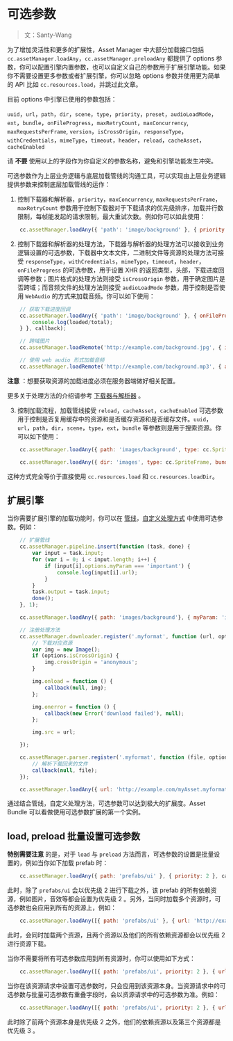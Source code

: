 # 可选参数

> 文：Santy-Wang

为了增加灵活性和更多的扩展性，Asset Manager 中大部分加载接口包括 `cc.assetManager.loadAny`，`cc.assetManager.preloadAny` 都提供了 options 参数，你可以配置引擎内置参数，也可以自定义自己的参数用于扩展引擎功能。如果你不需要设置更多参数或者扩展引擎，你可以忽略 options 参数并使用更为简单的 API 比如 `cc.resources.load`，并跳过此文章。 

目前 options 中引擎已使用的参数包括：

`uuid`，`url`，`path`，`dir`，`scene`，`type`，`priority`，`preset`，`audioLoadMode`，`ext`，`bundle`，`onFileProgress`，`maxRetryCount`，`maxConcurrency`, `maxRequestsPerFrame`, `version`，`isCrossOrigin`，`responseType`，`withCredentials`，`mimeType`，`timeout`，`header`，`reload`，`cacheAsset`，`cacheEnabled`

请 **不要** 使用以上的字段作为你自定义的参数名称，避免和引擎功能发生冲突。

可选参数作为上层业务逻辑与底层加载管线的沟通工具，可以实现由上层业务逻辑提供参数来控制底层加载管线的运作：

1. 控制下载器和解析器，`priority`，`maxConcurrency`, `maxRequestsPerFrame`，`maxRetryCount` 参数用于控制下载器对于下载请求的优先级排序，加载并行数限制，每帧能发起的请求限制，最大重试次数。例如你可以如此使用：

```js
    cc.assetManager.loadAny({ 'path': 'image/background' }, { priority: 2, maxRetryCount: 10 }, callback);
```

2. 控制下载器和解析器的处理方法，下载器与解析器的处理方法可以接收到业务逻辑设置的可选参数，下载器中文本文件，二进制文件等资源的处理方法可接受 `responseType`，`withCredentials`，`mimeType`，`timeout`，`header`，`onFileProgress` 的可选参数，用于设置 XHR 的返回类型，头部，下载进度回调等参数；图片格式的处理方法则接受 `isCrossOrigin` 参数，用于确定图片是否跨域；而音频文件的处理方法则接受 `audioLoadMode` 参数，用于控制是否使用 `WebAudio` 的方式来加载音频。你可以如下使用：

```js
    // 获取下载进度回调
    cc.assetManager.loadAny({ 'path': 'image/background' }, { onFileProgress: function (loaded, total) {
        console.log(loaded/total);
    } }, callback);

    // 跨域图片
    cc.assetManager.loadRemote('http://example.com/background.jpg', { isCrossOrigin: true }, callback);

    // 使用 web audio 形式加载音频
    cc.assetManager.loadRemote('http://example.com/background.mp3', { audioLoadMode: cc.AudioClip.LoadMode.WEB_AUDIO }, callback);
```

**注意** ：想要获取资源的加载进度必须在服务器端做好相关配置。

更多关于处理方法的介绍请参考 [下载器与解析器](downloader-parser.md) 。

3. 控制加载流程，加载管线接受 `reload`，`cacheAsset`，`cacheEnabled` 可选参数用于控制是否复用缓存中的资源和是否缓存资源和是否缓存文件。`uuid`，`url`，`path`，`dir`，`scene`，`type`，`ext`，`bundle` 等参数则是用于搜索资源。你可以如下使用：

```js
    cc.assetManager.loadAny({ path: 'images/background', type: cc.SpriteFrame, bundle: 'resources' }, callback);

    cc.assetManager.loadAny({ dir: 'images', type: cc.SpriteFrame, bundle: 'resources' }, callback);
```

这种方式完全等价于直接使用 `cc.resources.load` 和 `cc.resources.loadDir`。

## 扩展引擎

当你需要扩展引擎的加载功能时，你可以在 [管线](pipeline-task.md)，[自定义处理方式](downloader-parser.md) 中使用可选参数。例如：

```js
    // 扩展管线
    cc.assetManager.pipeline.insert(function (task, done) {
        var input = task.input;
        for (var i = 0; i < input.length; i++) {
            if (input[i].options.myParam === 'important') {
                console.log(input[i].url);
            }
        }
        task.output = task.input;
        done();
    }, 1);

    cc.assetManager.loadAny({ path: 'images/background'}, { myParam: 'important' }, callback);

    // 注册处理方法
    cc.assetManager.downloader.register('.myformat', function (url, options, callback) {
        // 下载对应资源
        var img = new Image();
        if (options.isCrossOrigin) {
            img.crossOrigin = 'anonymous';
        }

        img.onload = function () {
            callback(null, img);
        };

        img.onerror = function () {
            callback(new Error('download failed'), null);
        };

        img.src = url;

    });

    cc.assetManager.parser.register('.myformat', function (file, options, callback) {
        // 解析下载回来的文件
        callback(null, file);
    });

    cc.assetManager.loadAny({ url: 'http://example.com/myAsset.myformat' }, { isCrossOrigin: true }, callback);
```

通过结合管线，自定义处理方法，可选参数可以达到极大的扩展度。Asset Bundle 可以看做使用可选参数扩展的第一个实例。

## load, preload 批量设置可选参数

**特别需要注意** 的是，对于 `load` 与 `preload` 方法而言，可选参数的设置是批量设置的，例如当你如下加载 prefab 时：

```js
    cc.assetManager.loadAny({ path: 'prefabs/ui' }, { priority: 2 }, callback );
```

此时，除了 `prefabs/ui` 会以优先级 2 进行下载之外，该 prefab 的所有依赖资源，例如图片，音效等都会设置为优先级 2 。另外，当同时加载多个资源时，可选参数也会应用到所有的资源上，例如：

```js
    cc.assetManager.loadAny([{ path: 'prefabs/ui' }, { url: 'http://example.com/background.jpg' }], { priority: 2 }, callback);
```

此时，会同时加载两个资源，且两个资源以及他们的所有依赖资源都会以优先级 2 进行资源下载。

当你不需要将所有可选参数应用到所有资源时，你可以使用如下方式：

```js
    cc.assetManager.loadAny([{ path: 'prefabs/ui', priority: 2 }, { url: 'http://example.com/background.jpg', priority: 3 }], callback);
```

当你在该资源请求中设置可选参数时，只会应用到该资源本身。当资源请求中的可选参数与批量可选参数有重叠字段时，会以资源请求中的可选参数为准。例如：

```js
    cc.assetManager.loadAny([{ path: 'prefabs/ui', priority: 2 }, { url: 'http://example.com/background.jpg', priority: 2 }, { url: 'http://example.com/test.myformat' }], { priority: 3 }, callback);
```

此时除了前两个资源本身是优先级 2 之外，他们的依赖资源以及第三个资源都是优先级 3 。